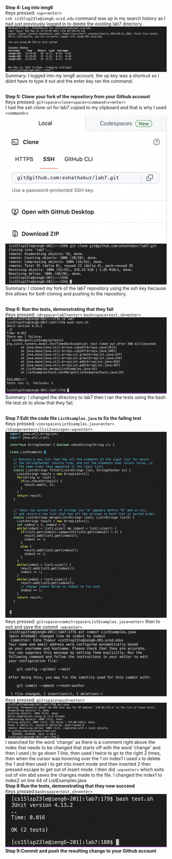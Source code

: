 **Step 4: Log into ieng6**
<br>Keys pressed: `<up><enter>`
<br>`ssh cs15lsp23le@ieng6.ucsd.edu` command was up in my search history as I had just previously logged in to delete the existing lab7 directory.
<br>![Image](step4.png)
<br>Summary: I logged into my ieng6 account, the up key was a shortcut so I didnt have to type it out and the enter key ran the command.

<br>**Step 5: Clone your fork of the repository from your Github account**
<br>Keys pressed: `git<space>clone<space><command>v<enter>`
<br>I had the ssh clone url for lab7 copied to my clipboard and that is why I used `<command>v`
<br>![Image](SSHclone.png)
<br>![Image](step5.png)
<br>Summary: I cloned my fork of the lab7 repository using the ssh key because this allows for both cloning and pushing to the repository.

<br>**Step 6: Run the tests, demonstrating that they fail**
<br>Keys pressed: `cd<space>lab7<enter>` `bash<space>test.sh<enter>` 
<br>![Image](step6.png)
<br>Summary: I changed the directory to lab7 then I ran the tests using the bash file test.sh to show that they fail.

<br>**Step 7:Edit the code file `ListExamples.java` to fix the failing test**
<br>Keys pressed: `vim<space>ListExamples.java<enter>` `/change<enter>jllxi2<escape>:wq<enter>`
<br>![Image](step7.png)
<br>Keys pressed: `git<space>commit<space>ListExamples.java<enter>` then to exit and save the commit `:wq<enter>` 
<br>![Image](commit.png)
<br>Keys pressed: `git<space>push<enter>`
<br>![Image](push.png)
<br> I searched for the word 'change' as there is a comment right above the index that needs to be changed that starts off with the word 'change' and then I used j to go down 1 line, then used l twice to go to the right 2 times, then when the cursor was hovering over the 1 on index1 I used x to delete the 1 and then used i to get into insert mode and then inserted 2 then pressed escape to get out of insert mode. I then did `:wq<enter>` which exits out of vim abd saves the changes made to the file. I changed the index1 to index2 on line 44 of ListExamples.java
<br>**Step 8:Run the tests, demonstrating that they now succeed**
<br>Keys pressed:`bash<space>test.sh<enter>` 
<br>![Image](step8.png)
<br>**Step 9:Commit and push the resulting change to your Github account**


